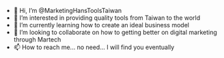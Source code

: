 - 👋 Hi, I’m @MarketingHansToolsTaiwan
- 👀 I’m interested in providing quality tools from Taiwan to the world
- 🌱 I’m currently learning how to create an ideal business model
- 💞️ I’m looking to collaborate on how to getting better on digital marketing through Martech
- 📫 How to reach me... no need... I will find you eventually

<!---
MarketingHansToolsTaiwan/MarketingHansToolsTaiwan is a ✨ special ✨ repository because its `README.md` (this file) appears on your GitHub profile.
You can click the Preview link to take a look at your changes.
--->

